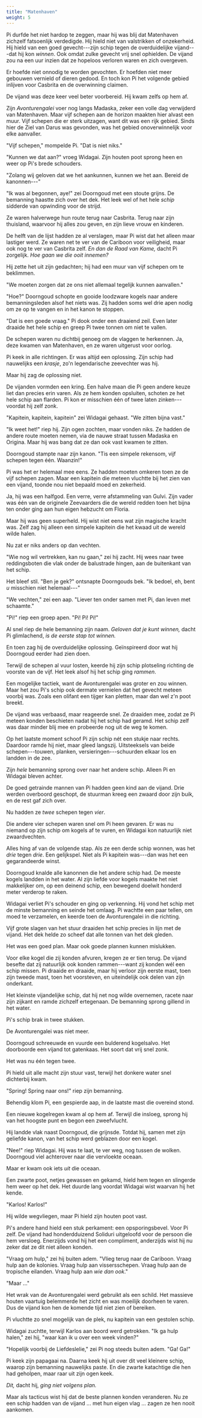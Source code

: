 ```yaml
---
title: "Matenhaven"
weight: 5
---
```


Pi durfde het niet hardop te zeggen, maar hij was blij dat Matenhaven zichzelf fatsoenlijk verdedigde. Hij hield niet van valstrikken of onzekerheid. Hij hield van een goed gevecht---zijn schip tegen de overduidelijke vijand---dat hij kon _winnen_. Ook omdat zulke gevecht vrij snel ophielden. De vijand zou na een uur inzien dat ze hopeloos verloren waren en zich overgeven.

Er hoefde niet onnodig te worden gevochten. Er hoefden niet meer gebouwen vernield of dieren gedood. En toch kon Pi het volgende gebied inlijven voor Casbrita en de overwinning claimen.

De vijand was deze keer veel beter voorbereid. Hij kwam zelfs op hem af.

Zijn _Avonturengalei_ voer nog langs Madaska, zeker een volle dag verwijderd van Matenhaven. Maar vijf schepen aan de horizon maakten hier alvast een muur. Vijf schepen die er sterk uitzagen, want dit was een rijk gebied. Sinds hier de Ziel van Darus was gevonden, was het gebied onoverwinnelijk voor elke aanvaller.

"Vijf schepen," mompelde Pi. "Dat is niet niks."

"Kunnen we dat aan?" vroeg Widagai. Zijn houten poot sprong heen en weer op Pi's brede schouders.

"Zolang wij geloven dat we het aankunnen, kunnen we het aan. Bereid de kanonnen---"

"Ik was al begonnen, aye!" zei Doorngoud met een stoute grijns. De bemanning haastte zich over het dek. Het leek wel of het hele _schip_ sidderde van opwinding voor de strijd.

Ze waren halverwege hun route terug naar Casbrita. Terug naar zijn thuisland, waarvoor hij alles zou geven, en zijn lieve vrouw en kinderen.

De helft van de lijst hadden ze al verslagen, maar Pi wist dat het alleen maar lastiger werd. Ze waren net te ver van de Cariboon voor veiligheid, maar ook nog te ver van Casbrita zelf. _En dan de Raad van Kame,_ dacht Pi zorgelijk. _Hoe gaan we die ooit innemen?_

Hij zette het uit zijn gedachten; hij had een muur van vijf schepen om te beklimmen.

"We moeten zorgen dat ze ons niet allemaal tegelijk kunnen aanvallen."

"Hoe?" Doorngoud schopte en gooide loodzware kogels naar andere bemanningsleden alsof het niets was. Zij hadden soms wel drie apen nodig om ze op te vangen en in het kanon te stoppen.

"Dat is een goede vraag." Pi dook onder een draaiend zeil. Even later draaide het hele schip en greep Pi twee tonnen om niet te vallen. 

De schepen waren nu dichtbij genoeg om de vlaggen te herkennen. Ja, deze kwamen van Matenhaven, en ze waren uitgerust voor oorlog.

Pi keek in alle richtingen. Er was altijd een oplossing. Zijn schip had nauwelijks een _krasje_, zo'n legendarische zeevechter was hij.

Maar hij zag de oplossing niet. 

De vijanden vormden een kring. Een halve maan die Pi geen andere keuze liet dan precies erin varen. Als ze hem konden opsluiten, schoten ze het hele schip aan flarden. Pi kon er misschien één of twee laten zinken---voordat hij zelf zonk.

"Kapitein, kapitein, kapitein" zei Widagai gehaast. "We zitten bijna vast."

"Ik weet het!" riep hij. Zijn ogen zochten, maar vonden niks. Ze hadden de andere route moeten nemen, via de nauwe straat tussen Madaska en Origina. Maar hij was bang dat ze dan ook vast kwamen te zitten. 

Doorngoud stampte naar zijn kanon. "Tis een simpele rekensom, vijf schepen tegen één. Waanzin!"

Pi was het er helemaal mee eens. Ze hadden moeten omkeren toen ze de vijf schepen zagen. Maar een kapitein die meteen vluchtte bij het zien van een vijand, toonde nou niet bepaald moed en zekerheid. 

Ja, hij was een halfgod. Een verre, verre afstammeling van Gulvi. Zijn vader was één van de originele Zeevaarders die de wereld redden toen het bijna ten onder ging aan hun eigen hebzucht om Floria.

Maar hij was geen superheld. Hij wist niet eens wat zijn magische kracht was. Zelf zag hij alleen een simpele kapitein die het kwaad uit de wereld wilde halen.

Nu zat er niks anders op dan vechten. 

"Wie nog wil vertrekken, kan nu gaan," zei hij zacht. Hij wees naar twee reddingsboten die vlak onder de balustrade hingen, aan de buitenkant van het schip. 

Het bleef stil. "Ben je gek?" ontsnapte Doorngouds bek. "Ik bedoel, eh, bent _u_ misschien niet helemaal---"

"We vechten," zei een aap. "Liever ten onder samen met Pi, dan leven met schaamte."

"Pi!" riep een groep apen. "Pi! Pi! Pi!"

Al snel riep de hele bemanning zijn naam. _Geloven dat je kunt winnen,_ dacht Pi glimlachend, _is de eerste stap tot winnen._

En toen zag hij de overduidelijke oplossing. Geïnspireerd door wat hij Doorngoud eerder had zien doen.

Terwijl de schepen al vuur losten, keerde hij zijn schip plotseling richting de voorste van de vijf. Het leek alsof hij het schip ging _rammen_. 

Een mogelijke tactiek, want de Avonturengalei was groter en zou winnen. Maar het zou Pi's schip ook dermate vernielen dat het gevecht meteen voorbij was. Zoals een olifant een tijger kan pletten, maar dan wel z'n poot breekt.

De vijand was verbaasd, maar reageerde snel. Ze draaiden mee, zodat ze Pi meteen konden beschieten nadat hij het schip had geramd. Het schip zelf was daar minder blij mee en probeerde nog uit de weg te komen.

Op het laatste moment schoof Pi zijn schip nét een stukje naar rechts. Daardoor ramde hij niet, maar gleed langszij. Uitsteeksels van beide schepen---touwen, planken, versieringen---schuurden elkaar los en landden in de zee.

Zijn _hele_ bemanning sprong over naar het andere schip. Alleen Pi en Widagai bleven achter.

De goed getrainde mannen van Pi hadden geen kind aan de vijand. Drie werden overboord geschopt, de stuurman kreeg een zwaard door zijn buik, en de rest gaf zich over.

Nu hadden ze _twee_ schepen tegen _vier_.

Die andere vier schepen waren snel om Pi heen gevaren. Er was nu niemand op zijn schip om kogels af te vuren, en Widagai kon natuurlijk niet zwaardvechten.

Alles hing af van de volgende stap. Als ze een derde schip wonnen, was het _drie_ tegen _drie_. Een gelijkspel. Niet als Pi kapitein was---dan was het een gegarandeerde winst.

Doorngoud knalde alle kanonnen die het andere schip had. De meeste kogels landden in het water. Al zijn liefde voor kogels maakte het niet makkelijker om, op een deinend schip, een bewegend doelwit honderd meter verderop te raken.

Widagai verliet Pi's schouder en ging op verkenning. Hij vond het schip met de minste bemanning en seinde het omlaag. Pi wachtte een paar tellen, om moed te verzamelen, en keerde toen de Avonturengalei in die richting.

Vijf grote slagen van het stuur draaiden het schip precies in lijn met de vijand. Het dek helde zo scheef dat alle tonnen van het dek gleden.

Het was een goed plan. Maar ook goede plannen kunnen mislukken.

Voor elke kogel die zij konden afvuren, kregen ze er tien terug. De vijand besefte dat zij natuurlijk ook konden rammen---want zij konden wél een schip missen. Pi draaide en draaide, maar hij verloor zijn eerste mast, toen zijn tweede mast, toen het voorsteven, en uiteindelijk ook delen van zijn onderkant.

Het kleinste vijandelijke schip, dat hij net nog wilde overnemen, racete naar zijn zijkant en ramde zichzelf ertegenaan. De bemanning sprong gillend in het water. 

Pi's schip brak in twee stukken. 

De Avonturengalei was niet meer.

Doorngoud schreeuwde en vuurde een bulderend kogelsalvo. Het doorboorde een vijand tot gatenkaas. Het soort dat vrij snel zonk. 

Het was nu één tegen twee.

Pi hield uit alle macht zijn stuur vast, terwijl het donkere water snel dichterbij kwam. 

"Spring! Spring naar ons!" riep zijn bemanning. 

Behendig klom Pi, een gespierde aap, in de laatste mast die overeind stond.

Een nieuwe kogelregen kwam al op hem af. Terwijl die insloeg, sprong hij van het hoogste punt en begon een zweefvlucht. 

Hij landde vlak naast Doorngoud, die grijnsde. Totdat hij, samen met zijn geliefde kanon, van het schip werd geblazen door een kogel.

"Nee!" riep Widagai. Hij was te laat, te ver weg, nog tussen de wolken. Doorngoud viel achterover naar die vervloekte oceaan.

Maar er kwam ook iets _uit_ die oceaan. 

Een zwarte poot, netjes gewassen en gekamd, hield hem tegen en slingerde hem weer op het dek. Het duurde lang voordat Widagai wist waarvan hij het kende. 

"Karlos! Karlos!"

Hij wilde wegvliegen, maar Pi hield zijn houten poot vast. 

Pi's andere hand hield een stuk perkament: een opsporingsbevel. Voor Pi zelf. De vijand had honderdduizend Soliduri uitgeloofd voor de persoon die hem versloeg. Enerzijds vond hij het een compliment, anderzijds wist hij nu zeker dat ze dit niet alleen konden.

"Vraag om hulp," zei hij buiten adem. "Vlieg terug naar de Cariboon. Vraag hulp aan de kolonies. Vraag hulp aan vissersschepen. Vraag hulp aan de tropische eilanden. Vraag hulp aan _wie dan ook_."

"Maar ..." 

Het wrak van de Avonturengalei werd gebruikt als een schild. Het massieve houten vaartuig belemmerde het zicht en was moeilijk doorheen te varen. Dus de vijand kon hen de komende tijd niet zien of bereiken.

Pi vluchtte zo snel mogelijk van de plek, nu kapitein van een gestolen schip.

Widagai zuchtte, terwijl Karlos aan boord werd getrokken. "Ik ga hulp halen," zei hij, "waar kan ik u over een week vinden?"

"Hopelijk voorbij de Liefdeslelie," zei Pi nog steeds buiten adem. "Ga! Ga!"

Pi keek zijn papagaai na. Daarna keek hij uit over dit veel kleinere schip, waarop zijn bemanning nauwelijks paste. En die zwarte katachtige die hen had geholpen, maar raar uit zijn ogen keek. 

_Dit,_ dacht hij, _ging niet volgens plan._

Maar als tacticus wist hij dat de beste plannen konden veranderen. Nu ze een schip hadden van de vijand ... met hun eigen vlag ... zagen ze hen nooit aankomen.